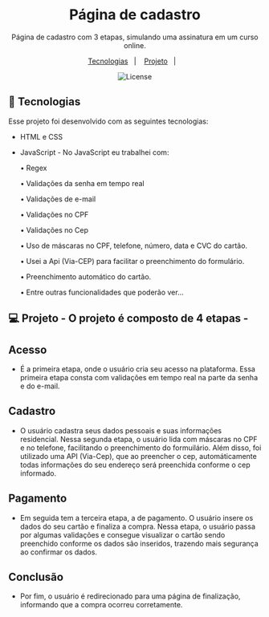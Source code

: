 <h1 align="center"> Página de cadastro </h1>

<p align="center">
Página de cadastro com 3 etapas, simulando uma assinatura em um curso online.
</p>

<p align="center">
  <a href="#-tecnologias">Tecnologias</a>&nbsp;&nbsp;&nbsp;|&nbsp;&nbsp;&nbsp;
  <a href="#-projeto">Projeto</a>&nbsp;&nbsp;&nbsp;|&nbsp;&nbsp;&nbsp;
</p>

<p align="center">
  <img alt="License" src="https://img.shields.io/static/v1?label=license&message=MIT&color=49AA26&labelColor=000000">
</p>

## 🚀 Tecnologias

Esse projeto foi desenvolvido com as seguintes tecnologias:

- HTML e CSS
- JavaScript - No JavaScript eu trabalhei com:

  • Regex 

  • Validações da senha em tempo real

  • Validações de e-mail

  • Validações no CPF

  • Validações no Cep

  • Uso de máscaras no CPF, telefone, número, data e CVC do cartão.

  • Usei a Api (Via-CEP) para facilitar o preenchimento do formulário.

  • Preenchimento automático do cartão.

  • Entre outras funcionalidades que poderão ver…

## 💻 Projeto - O projeto é composto de 4 etapas -

 ## Acesso 
 - É a primeira etapa, onde o usuário cria seu acesso na plataforma. Essa primeira etapa consta com validações em tempo real na parte da senha e do e-mail. 

 ## Cadastro 
 - O usuário cadastra seus dados pessoais e suas informações residencial. Nessa segunda etapa, o usuário lida com máscaras no CPF e no telefone, facilitando o preenchimento do formuilário. Além disso, foi utilizado uma API (Via-Cep), que ao preencher o cep, automáticamente todas informações do seu endereço será preenchida conforme o cep informado.

 ## Pagamento 
 - Em seguida tem a terceira etapa, a de pagamento. O usuário insere os dados do seu cartão e finaliza a compra. Nessa etapa, o usuário passa por algumas validações e consegue visualizar o cartão sendo preenchido conforme os dados são inseridos, trazendo mais segurança ao confirmar os dados.

 ## Conclusão 
 - Por fim, o usuário é redirecionado para uma página de finalização, informando que a compra ocorreu corretamente.




